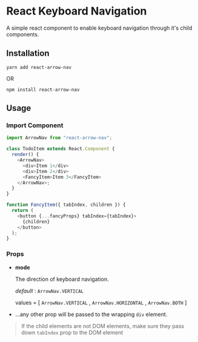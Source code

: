 # React Keyboard Navigation

A simple react component to enable keyboard navigation through it's child components.

## Installation

```shell
yarn add react-arrow-nav
```

OR

```shell
npm install react-arrow-nav
```

## Usage

### Import Component

```javascript
import ArrowNav from "react-arrow-nav";

class TodoItem extends React.Component {
  render() {
    <ArrowNav>
      <div>Item 1</div>
      <div>Item 2</div>
      <FancyItem>Item 3</FancyItem>
    </ArrowNav>;
  }
}

function FancyItem({ tabIndex, children }) {
  return (
    <button {...fancyProps} tabIndex={tabIndex}>
      {children}
    </button>
  );
}
```

### Props

- **mode**

  The direction of keyboard navigation.

  _default_ : `ArrowNav.VERTICAL`

  values = [ `ArrowNav.VERTICAL` , `ArrowNav.HORIZONTAL` , `ArrowNav.BOTH` ]

- ...any other prop will be passed to the wrapping `div` element.

> If the child elements are not DOM elements, make sure they pass down `tabIndex` prop to the DOM element
